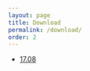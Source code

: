 ```yaml
---
layout: page
title: Download
permalink: /download/
order: 2
---
```


- [17.08](https://github.com/askomics/askomics/releases/tag/17.08)
